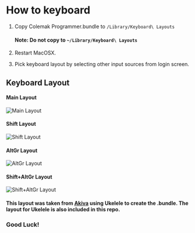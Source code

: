 # How to keyboard

1. Copy Colemak Programmer.bundle to ```/Library/Keyboard\ Layouts```

   #### Note: Do not copy to ```~/Library/Keyboard\ Layouts```

2. Restart MacOSX.

3. Pick keyboard layout by selecting other input sources from login screen.


## Keyboard Layout

#### Main Layout

![Main Layout](https://cl.ly/e18a88ceec7a/Image%2525202019-06-08%252520at%25252013.23.26.png)

#### Shift Layout

![Shift Layout](https://cl.ly/9d818686d235/Image%2525202019-06-08%252520at%25252013.29.09.png)

#### AltGr Layout

![AltGr Layout](https://cl.ly/0dd18c961a71/Image%2525202019-06-08%252520at%25252013.32.01.png)

#### Shift+AltGr Layout

![Shift+AltGr Layout](https://cl.ly/155da783d35d/Image%2525202019-06-08%252520at%25252013.33.39.png)



#### This layout was taken from [Akiva](<https://forum.colemak.com/topic/2236-a-programmers-colemak-layout-with-full-theory-and-experimentation/>) using Ukelele to create the .bundle. The layout for Ukelele is also included in this repo.



### Good Luck!


